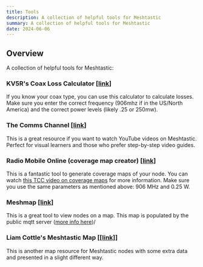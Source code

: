 ```yaml
---
title: Tools
description: A collection of helpful tools for Meshtastic
summary: A collection of helpful tools for Meshtastic
date: 2024-06-06
---
```


## Overview
A collection of helpful tools for Meshtastic:

### KV5R's Coax Loss Calculator [[link](https://kv5r.com/ham-radio/coax-loss-calculator/)]

If you know your coax type, you can use this calculator to calculate losses. Make sure you enter the correct frequency (906mhz if in the US/North America) and the correct power levels (likely .25 or 250mw).

### The Comms Channel [[link](https://www.youtube.com/@The_Comms_Channel)]

This is a great resource if you want to watch YouTube videos on Meshtastic. Perfect for visual learners and those who prefer step-by-step video guides.

### Radio Mobile Online (coverage map creator) [[link](https://www.ve2dbe.com/rmonlinelogin.asp)]

This is a fantastic tool to generate coverage maps of your node. You can watch [this TCC video on coverage maps](https://youtu.be/-aZ9JbweQJg?t=371&si=aOf8MyS_Km7_ONUt) for more information. Make sure you use the same parameters as mentioned above: 906 MHz and 0.25 W.

### Meshmap [[link](https://meshmap.net/)]

This is a great tool to view nodes on a map. This map is populated by the public mqtt server ([more info here](https://meshtastic.org/docs/software/integrations/mqtt/))/

### Liam Cottle's Meshtastic Map [[[link]](https://meshtastic.liamcottle.net/)]

This is another map resource for Meshtastic nodes with some extra data and presented in a slight different way.
